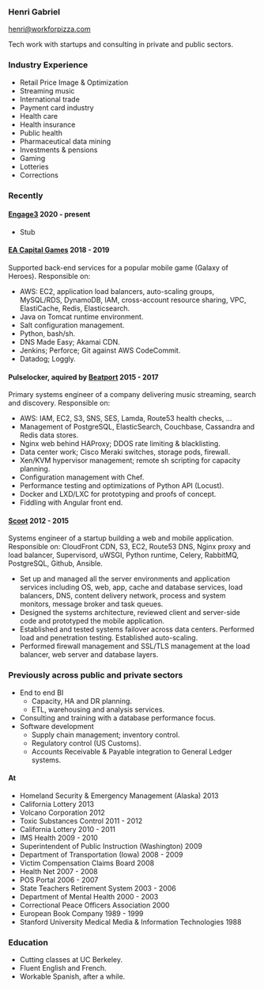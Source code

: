 ### Henri Gabriel

<henri@workforpizza.com>

Tech work with startups and consulting in private and public sectors.

### Industry Experience

- Retail Price Image & Optimization
- Streaming music
- International trade
- Payment card industry
- Health care
- Health insurance
- Public health
- Pharmaceutical data mining
- Investments & pensions
- Gaming
- Lotteries
- Corrections

### Recently

#### [Engage3](https://engage3.com) 2020 - present

- Stub

#### [EA Capital Games](https://www.ea.com/studios/capital-games) 2018 - 2019

Supported back-end services for a popular mobile game (Galaxy of Heroes). Responsible on:

- AWS: EC2, application load balancers, auto-scaling groups, MySQL/RDS,
  DynamoDB, IAM, cross-account resource sharing, VPC, ElastiCache,
  Redis, Elasticsearch.
- Java on Tomcat runtime environment.
- Salt configuration management.
- Python, bash/sh.
- DNS Made Easy; Akamai CDN.
- Jenkins; Perforce; Git against AWS CodeCommit.
- Datadog; Loggly.

#### Pulselocker, aquired by [Beatport](https://www.beatport.com/) 2015 - 2017

Primary systems engineer of a company delivering music streaming, search and
discovery. Responsible on:

- AWS: IAM, EC2, S3, SNS, SES, Lamda, Route53 health checks, ...
- Management of PostgreSQL, ElasticSearch, Couchbase, Cassandra and Redis data
  stores.
- Nginx web behind HAProxy; DDOS rate limiting & blacklisting.
- Data center work; Cisco Meraki switches, storage pods, firewall.
- Xen/KVM hypervisor management; remote sh scripting for capacity planning.
- Configuration management with Chef.
- Performance testing and optimizations of Python API (Locust).
- Docker and LXD/LXC for prototyping and proofs of concept.
- Fiddling with Angular front end.

#### [Scoot](https://scoot.io) 2012 - 2015

Systems engineer of a startup building a web and mobile application.
Responsible on: CloudFront CDN, S3, EC2, Route53 DNS, Nginx proxy and load
balancer, Supervisord, uWSGI, Python runtime, Celery, RabbitMQ, PostgreSQL,
Github, Ansible.

- Set up and managed all the server environments and application services
  including OS, web, app, cache and database services, load balancers, DNS,
  content delivery network, process and system monitors, message broker and
  task queues.
- Designed the systems architecture, reviewed client and server-side code and
  prototyped the mobile application.
- Established and tested systems failover across data centers. Performed load
  and penetration testing. Established auto-scaling.
- Performed firewall management and SSL/TLS management at the load
  balancer, web server and database layers.

### Previously across public and private sectors

- End to end BI
  - Capacity, HA and DR planning. 
  - ETL, warehousing and analysis services.
- Consulting and training with a database performance focus.
- Software development
  - Supply chain management; inventory control.
  - Regulatory control (US Customs).
  - Accounts Receivable & Payable integration to General Ledger systems.

#### At

- Homeland Security & Emergency Management (Alaska) 2013
- California Lottery 2013
- Volcano Corporation 2012
- Toxic Substances Control 2011 - 2012
- California Lottery 2010 - 2011
- IMS Health 2009 - 2010
- Superintendent of Public Instruction (Washington) 2009
- Department of Transportation (Iowa) 2008 - 2009
- Victim Compensation Claims Board 2008
- Health Net 2007 - 2008
- POS Portal 2006 - 2007
- State Teachers Retirement System 2003 - 2006
- Department of Mental Health 2000 - 2003
- Correctional Peace Officers Association 2000
- European Book Company 1989 - 1999
- Stanford University Medical Media & Information Technologies 1988

### Education

- Cutting classes at UC Berkeley.
- Fluent English and French.
- Workable Spanish, after a while.
